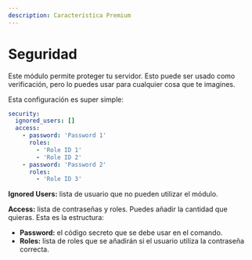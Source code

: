 ```yaml
---
description: Característica Premium
---
```


# Seguridad

Este módulo permite proteger tu servidor. Esto puede ser usado como verificación, pero lo puedes usar para cualquier cosa que te imagines.

Esta configuración es super simple:

```yaml
security:
  ignored_users: []
  access:
    - password: 'Password 1'
      roles:
        - 'Role ID 1'
        - 'Role ID 2'
    - password: 'Password 2'
      roles:
        - 'Role ID 3'
```

**Ignored Users:** lista de usuario que no pueden utilizar el módulo.

**Access:** lista de contraseñas y roles. Puedes añadir la cantidad que quieras. Esta es la estructura:

* **Password:** el código secreto que se debe usar en el comando.
* **Roles:** lista de roles que se añadirán si el usuario utiliza la contraseña correcta.
